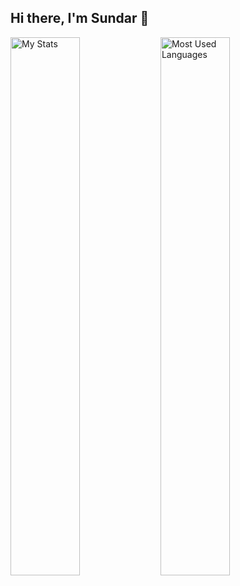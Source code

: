 ## Hi there, I'm Sundar 👋

<img alt ="My Stats" align = "left" width = "47%" src = "https://github-readme-stats.vercel.app/api?username=SundarMD"/>

<img alt ="Most Used Languages" align = "left" width = "47%" src ="https://github-readme-stats.vercel.app/api/top-langs/?username=SundarMD&layout=compact"/>
